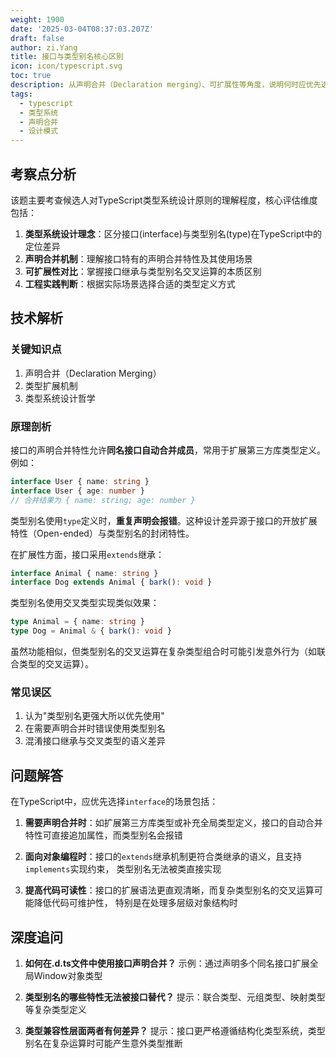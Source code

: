 ```yaml
---
weight: 1900
date: '2025-03-04T08:37:03.207Z'
draft: false
author: zi.Yang
title: 接口与类型别名核心区别
icon: icon/typescript.svg
toc: true
description: 从声明合并（Declaration merging）、可扩展性等角度，说明何时应优先选择interface而非type定义对象类型。
tags:
  - typescript
  - 类型系统
  - 声明合并
  - 设计模式
---
```


## 考察点分析

该题主要考查候选人对TypeScript类型系统设计原则的理解程度，核心评估维度包括：

1. **类型系统设计理念**：区分接口(interface)与类型别名(type)在TypeScript中的定位差异
2. **声明合并机制**：理解接口特有的声明合并特性及其使用场景
3. **可扩展性对比**：掌握接口继承与类型别名交叉运算的本质区别
4. **工程实践判断**：根据实际场景选择合适的类型定义方式

## 技术解析

### 关键知识点

1. 声明合并（Declaration Merging）
2. 类型扩展机制
3. 类型系统设计哲学

### 原理剖析

接口的声明合并特性允许**同名接口自动合并成员**，常用于扩展第三方库类型定义。例如：

```typescript
interface User { name: string }
interface User { age: number }
// 合并结果为 { name: string; age: number }
```

类型别名使用`type`定义时，**重复声明会报错**。这种设计差异源于接口的开放扩展特性（Open-ended）与类型别名的封闭特性。

在扩展性方面，接口采用`extends`继承：

```typescript
interface Animal { name: string }
interface Dog extends Animal { bark(): void }
```

类型别名使用交叉类型实现类似效果：

```typescript
type Animal = { name: string }
type Dog = Animal & { bark(): void }
```

虽然功能相似，但类型别名的交叉运算在复杂类型组合时可能引发意外行为（如联合类型的交叉运算）。

### 常见误区

1. 认为"类型别名更强大所以优先使用"
2. 在需要声明合并时错误使用类型别名
3. 混淆接口继承与交叉类型的语义差异

## 问题解答

在TypeScript中，应优先选择`interface`的场景包括：

1. **需要声明合并时**：如扩展第三方库类型或补充全局类型定义，接口的自动合并特性可直接追加属性，而类型别名会报错

2. **面向对象编程时**：接口的`extends`继承机制更符合类继承的语义，且支持`implements`实现约束，
   类型别名无法被类直接实现

3. **提高代码可读性**：接口的扩展语法更直观清晰，而复杂类型别名的交叉运算可能降低代码可维护性，
   特别是在处理多层级对象结构时

## 深度追问

1. **如何在.d.ts文件中使用接口声明合并？**
   示例：通过声明多个同名接口扩展全局Window对象类型

2. **类型别名的哪些特性无法被接口替代？**
   提示：联合类型、元组类型、映射类型等复杂类型定义

3. **类型兼容性层面两者有何差异？**
   提示：接口更严格遵循结构化类型系统，类型别名在复杂运算时可能产生意外类型推断
